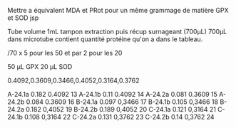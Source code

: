 Mettre a équivalent MDA et PRot pour un même grammage de matière
GPX et SOD jsp

Tube volume 1mL tampon extraction puis récup surnageant (700µL)
700µL dans microtube contient quantité protéine qu'on a dans le tableau. 

/70 x 5 pour les 50 et par 2 pour les 20

50 µL GPX
20 µL SOD

0.4092,0.3609,0.3466,0.4052,0.3164,0.3762




A-24.1a	0.182	0.4092	13
A-24.1b	0.11	0.4092	14
A-24.2a	0.081	0.3609	15
A-24.2b	0.084	0.3609	16
B-24.1a	0.097	0,3466	17
B-24.1b	0.105	0,3466	18
B-24.2a	0.182	0,4052	19
B-24.2b	0.189	0,4052	20
C-24.1a	0.121	0,3164	21
C-24.1b	0.108	0,3164	22
C-24.2a	0.131	0,3762	23
C-24.2b	0.14	0,3762	24
